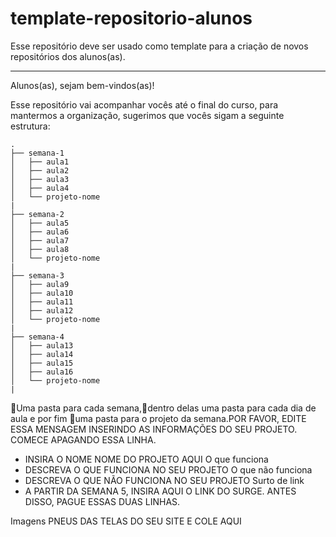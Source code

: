 # template-repositorio-alunos

Esse repositório deve ser usado como template para a criação de novos repositórios dos alunos(as).


---

Alunos(as), sejam bem-vindos(as)!

Esse repositório vai acompanhar vocês até o final do curso, para mantermos a organização, sugerimos que vocês sigam a seguinte estrutura:

```
.
├── semana-1
│   ├── aula1
│   ├── aula2
│   ├── aula3
│   ├── aula4
│   └── projeto-nome
|
├── semana-2
│   ├── aula5
│   ├── aula6
│   ├── aula7
│   ├── aula8
│   └── projeto-nome
|
├── semana-3
│   ├── aula9
│   ├── aula10
│   ├── aula11
│   ├── aula12
│   └── projeto-nome
|
├── semana-4
│   ├── aula13
│   ├── aula14
│   ├── aula15
│   ├── aula16
│   └── projeto-nome
|
```

 :file_folder:Uma pasta para cada semana,:file_folder:dentro delas uma pasta para cada dia de aula e por fim :file_folder:uma pasta para o projeto da semana.POR FAVOR, EDITE ESSA MENSAGEM INSERINDO AS INFORMAÇÕES DO SEU PROJETO. COMECE APAGANDO ESSA LINHA.

- INSIRA O NOME NOME DO PROJETO AQUI
O que funciona
- DESCREVA O QUE FUNCIONA NO SEU PROJETO
O que não funciona
- DESCREVA O QUE NÃO FUNCIONA NO SEU PROJETO
Surto de link
- A PARTIR DA SEMANA 5, INSIRA AQUI O LINK DO SURGE. ANTES DISSO, PAGUE ESSAS DUAS LINHAS.

Imagens
PNEUS DAS TELAS DO SEU SITE E COLE AQUI

